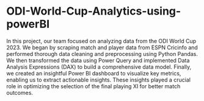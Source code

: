 # ODI-World-Cup-Analytics-using-powerBI

In this project, our team focused on analyzing data from the ODI World Cup 2023. We began by scraping match and player data from ESPN Cricinfo and performed thorough data cleaning and preprocessing using Python Pandas. We then transformed the data using Power Query and implemented Data Analysis Expressions (DAX) to build a comprehensive data model. Finally, we created an insightful Power BI dashboard to visualize key metrics, enabling us to extract actionable insights. These insights played a crucial role in optimizing the selection of the final playing XI for better match outcomes.

